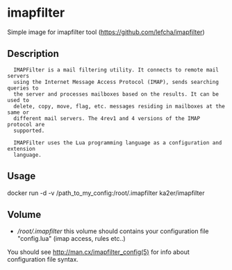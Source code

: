 imapfilter
==========

Simple image for imapfilter tool (https://github.com/lefcha/imapfilter)

Description
-----------

```
  IMAPFilter is a mail filtering utility. It connects to remote mail servers
  using the Internet Message Access Protocol (IMAP), sends searching queries to
  the server and processes mailboxes based on the results. It can be used to
  delete, copy, move, flag, etc. messages residing in mailboxes at the same or
  different mail servers. The 4rev1 and 4 versions of the IMAP protocol are
  supported.

  IMAPFilter uses the Lua programming language as a configuration and extension
  language.
```

Usage
-----

docker run -d -v /path_to_my_config:/root/.imapfilter ka2er/imapfilter

Volume
------

- */root/.imapfilter* this volume should contains your configuration file "config.lua" (imap access, rules etc..)
  
You should see http://man.cx/imapfilter_config(5) for info about configuration file syntax.